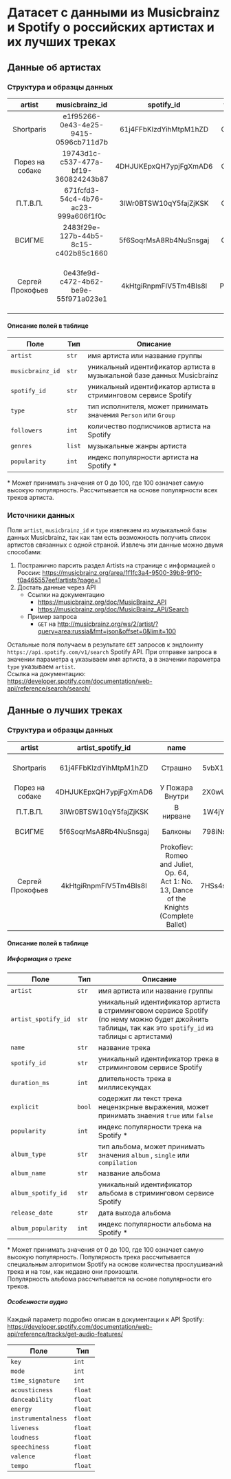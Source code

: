 # Датасет с данными из Musicbrainz и Spotify о российских артистах и их лучших треках

## Данные об артистах

### Структура и образцы данных

|      artist      |            musicbrainz_id            |       spotify_id       |  type  | followers |                                        genres                                        | popularity |
|:----------------:|:------------------------------------:|:----------------------:|:------:|:---------:|:------------------------------------------------------------------------------------:|:----------:|
| Shortparis       | e1f95266-0e43-4e25-9415-0596cb711d7b | 61j4FFbKlzdYihMtpM1hZD | Group  | 65521     | ["double drumming", "russian post-punk"]                                             | 46         |
| Порез на собаке  | 19743d1c-c537-477a-bf19-360824243b87 | 4DHJUKEpxQH7ypjFgXmAD6 | Group  | 4443      | ["russian indie"]                                                                    | 25         |
| П.Т.В.П.         | 671fcfd3-54c4-4b76-ac23-999a606f1f0c | 3lWr0BTSW10qY5fajZjKSK | Group  | 15255     | ["russian punk", "russian rock"]                                                     | 33         |
| ВСИГМЕ           | 2483f29e-127b-44b5-8c15-c402b85c1660 | 5f6SoqrMsA8Rb4NuSnsgaj | Group  | 423       | []                                                                                   | 11         |
| Сергей Прокофьев | 0e43fe9d-c472-4b62-be9e-55f971a023e1 | 4kHtgiRnpmFIV5Tm4BIs8l | Person | 167015    | ["classical", "early modern classical", "neoclassicism", "russian modern classical"] | 58         |

#### Описание полей в таблице

| Поле             | Тип    | Описание                                                               |
|------------------|--------|------------------------------------------------------------------------|
| `artist`         | `str`  | имя артиста или название группы                                        |
| `musicbrainz_id` | `str`  | уникальный идентификатор артиста в музыкальной базе данных Musicbrainz |
| `spotify_id`     | `str`  | уникальный идентификатор артиста в стриминговом сервисе Spotify        |
| `type`           | `str`  | тип исполнителя, может принимать значения `Person` или `Group`         |
| `followers`      | `int`  | количество подписчиков артиста на Spotify                              |
| `genres`         | `list` | музыкальные жанры артиста                                              |
| `popularity`     | `int`  | индекс популярности артиста на Spotify *                               |

\* Может принимать значения от 0 до 100, где 100 означает самую высокую популярность. Рассчитывается на основе популярности всех треков артиста.

### Источники данных

Поля `artist`, `musicbrainz_id` и `type` извлекаем из музыкальной базы данных Musicbrainz, так как там есть возможность получить список артистов связанных с одной страной.
Извлечь эти данные можно двумя способами:
1. Постранично парсить раздел Artists на странице с информацией о России: https://musicbrainz.org/area/1f1fc3a4-9500-39b8-9f10-f0a465557eef/artists?page=1
2. Достать данные через API
    - Ссылки на документацию
        - https://musicbrainz.org/doc/MusicBrainz_API
        - https://musicbrainz.org/doc/MusicBrainz_API/Search
    - Пример запроса
        - `GET` на http://musicbrainz.org/ws/2/artist/?query=area:russia&fmt=json&offset=0&limit=100
        
Остальные поля получаем в результате `GET` запросов к эндпоинту `https://api.spotify.com/v1/search` Spotify API.
При отправке запроса в значении параметра `q` указываем имя артиста, а в значении параметра `type` указываем `artist`. \
Ссылка на документацию: https://developer.spotify.com/documentation/web-api/reference/search/search/


## Данные о лучших треках

### Структура и образцы данных

|      artist      |    artist_spotify_id   |                                            name                                            |       spotify_id       | duration_ms | explicit | popularity | album_type |          album_name         |    album_spotify_id    | release_date | album_popularity | key | mode | time_signature | acousticness | danceability | energy | instrumentalness | liveness | loudness | speechiness | valence |  tempo  |
|:----------------:|:----------------------:|:------------------------------------------------------------------------------------------:|:----------------------:|:-----------:|:--------:|:----------:|:----------:|:---------------------------:|:----------------------:|:------------:|:----------------:|:---:|:----:|:--------------:|:------------:|:------------:|:------:|:----------------:|:--------:|:--------:|:-----------:|:-------:|:-------:|
| Shortparis       | 61j4FFbKlzdYihMtpM1hZD | Страшно                                                                                    | 5vbX1g08j9hGzW93CAIeQo | 289682      | false    | 48         | album      | Так закалялась сталь        | 4RSGIq9Yu5i70lfXJQ19px | 2019-11-01   | 48               | 11  | 0    | 3              | 0.00861      | 0.62         | 0.822  | 0.633            | 0.085    | -7.434   | 0.0385      | 0.451   | 117.005 |
| Порез на собаке  | 4DHJUKEpxQH7ypjFgXmAD6 | У Пожара Внутри                                                                            | 2X0wU5wniSmslkpN4raRWu | 338801      | false    | 21         | album      | Горе Поводырь               | 2uZq9bcewcaKRGQOGlnIzR | 2016         | 22               | 4   | 0    | 1              | 0.316        | 0.376        | 0.337  | 0.000602         | 0.364    | -12.425  | 0.0471      | 0.0591  | 129.461 |
| П.Т.В.П.         | 3lWr0BTSW10qY5fajZjKSK | В нирване                                                                                  | 1W4jYmQBjXtuZW0qAjVg2S | 117353      | false    | 33         | album      | Гексаген                    | 62WvNAwN8JJOHOlDswU7H8 | 2001-01-01   | 30               | 0   | 1    | 4              | 0.00204      | 0.601        | 0.846  | 0.0000867        | 0.134    | -7.493   | 0.0392      | 0.846   | 128.698 |
| ВСИГМЕ           | 5f6SoqrMsA8Rb4NuSnsgaj | Балконы                                                                                    | 798iNswoND89ZPdBLY6GCl | 240733      | false    | 8          | album      | Река                        | 1ySZBaUjbj3PjVnea7sJnt | 2017-08-10   | 11               | 1   | 1    | 4              | 0.184        | 0.83         | 0.731  | 0                | 0.131    | -5.418   | 0.136       | 0.365   | 121.977 |
| Сергей Прокофьев | 4kHtgiRnpmFIV5Tm4BIs8l | Prokofiev: Romeo and Juliet, Op. 64, Act 1: No. 13, Dance of the Knights (Complete Ballet) | 7HSs4srn1qnZhh7WRWBVOk | 341693      | false    | 56         | album      | Prokofiev: Romeo and Juliet | 3M5idfqFUxge3skgZQu4R3 | 1973         | 52               | 0   | 1    | 4              | 0.927        | 0.209        | 0.101  | 0.9              | 0.0776   | -19.383  | 0.0403      | 0.153   | 85.851  |

#### Описание полей в таблице

##### Информация о треке

| Поле                | Тип    | Описание                                                                                                                                                 |
|---------------------|--------|----------------------------------------------------------------------------------------------------------------------------------------------------------|
| `artist`            | `str`  | имя артиста или название группы                                                                                                                          |
| `artist_spotify_id` | `str`  | уникальный идентификатор артиста в стриминговом сервисе Spotify (по нему можно будет джойнить таблицы, так как это  `spotify_id` из таблицы с артистами) |
| `name`              | `str`  | название трека                                                                                                                                           |
| `spotify_id`        | `str`  | уникальный идентификатор трека в стриминговом сервисе Spotify                                                                                            |
| `duration_ms`       | `int`  | длительность трека в миллисекундах                                                                                                                       |
| `explicit`          | `bool` | содержит ли текст трека нецензкрные выражения, может принимать знаения  `true`  или  `false`                                                             |
| `popularity`        | `int`  | индекс популярности трека на Spotify *                                                                                                                   |
| `album_type`        | `str`  | тип альбома, может принимать значения  `album`  ,  `single`  или  `compilation`                                                                          |
| `album_name`        | `str`  | название альбома                                                                                                                                         |
| `album_spotify_id`  | `str`  | уникальный идентификатор альбома в стриминговом сервисе Spotify                                                                                          |
| `release_date`      | `str`  | дата выхода альбома                                                                                                                                      |
| `album_popularity`  | `int`  | индекс популярности альбома на Spotify *                                                                                                                 |

\* Может принимать значения от 0 до 100, где 100 означает самую высокую популярность. Популярность трека рассчитывается специальным алгоритмом Spotify на основе количества прослушиваний трека и на том, как недавно они произошли. \
Популярность альбома рассчитывается на основе популярности его треков.

##### Особенности аудио

Каждый параметр подробно описан в документации к API Spotify: https://developer.spotify.com/documentation/web-api/reference/tracks/get-audio-features/

| Поле               | Тип     |
|--------------------|---------|
| `key`              | `int`   |
| `mode`             | `int`   |
| `time_signature`   | `int`   |
| `acousticness`     | `float` |
| `danceability`     | `float` |
| `energy`           | `float` |
| `instrumentalness` | `float` |
| `liveness`         | `float` |
| `loudness`         | `float` |
| `speechiness`      | `float` |
| `valence`          | `float` |
| `tempo`            | `float` |

